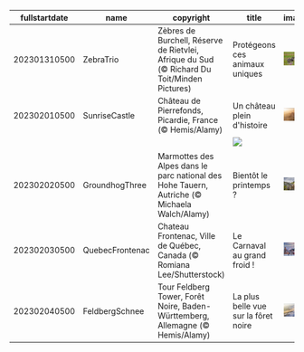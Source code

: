 |fullstartdate|name|copyright|title|image|
|--|--|--|--|--|
202301310500|ZebraTrio|Zèbres de Burchell, Réserve de Rietvlei, Afrique du Sud (© Richard Du Toit/Minden Pictures)|Protégeons ces animaux uniques|![](/fr-CA/2023/02/202301310500ZebraTrio.jpg)|
202302010500|SunriseCastle|Château de Pierrefonds, Picardie, France (© Hemis/Alamy)|Un château plein d'histoire|![](/fr-CA/2023/02/202302010500SunriseCastle.jpg)|
||||![](/fr-CA/2023/02/.jpg)|
202302020500|GroundhogThree|Marmottes des Alpes dans le parc national des Hohe Tauern, Autriche (© Michaela Walch/Alamy)|Bientôt le printemps ?|![](/fr-CA/2023/02/202302020500GroundhogThree.jpg)|
202302030500|QuebecFrontenac|Chateau Frontenac, Ville de Québec, Canada (© Romiana Lee/Shutterstock)|Le Carnaval au grand froid !|![](/fr-CA/2023/02/202302030500QuebecFrontenac.jpg)|
202302040500|FeldbergSchnee|Tour Feldberg Tower, Forêt Noire, Baden-Württemberg, Allemagne (© Hemis/Alamy)|La plus belle vue sur la fôret noire|![](/fr-CA/2023/02/202302040500FeldbergSchnee.jpg)|
